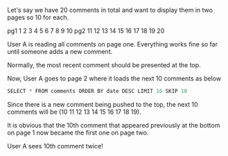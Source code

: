 Let's say we have 20 comments in total and want to display them in two pages so 10 for each.

pg1 1 2 3 4 5 6 7 8 9 10
pg2 11 12 13 14 15 16 17 18 19 20

User A is reading all comments on page one. Everything works fine so far until someone adds a new comment.

Normally, the most recent comment should be presented at the top.

Now, User A goes to page 2 where it loads the next 10 comments as below
```js
SELECT * FROM comments ORDER BY date DESC LIMIT 10 SKIP 10
```

Since there is a new comment being pushed to the top, the next 10 comments will be (10 11 12 13 14 15 16 17 18 19).

It is obvious that the 10th comment that appeared previously at the bottom on page 1 now became the first one on page two.

User A sees 10th comment twice!

